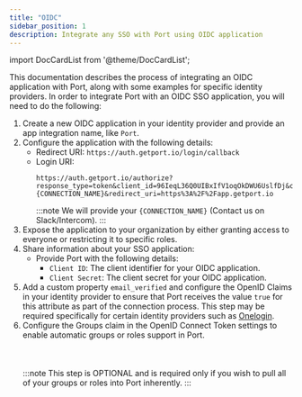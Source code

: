 ```yaml
---
title: "OIDC"
sidebar_position: 1
description: Integrate any SSO with Port using OIDC application
---
```




import DocCardList from '@theme/DocCardList';

This documentation describes the process of integrating an OIDC application with Port, along with some examples for specific identity providers.
In order to integrate Port with an OIDC SSO application, you will need to do the following:

1. Create a new OIDC application in your identity provider and provide an app integration name, like `Port`.
2. Configure the application with the following details:
   - Redirect URI: `https://auth.getport.io/login/callback`
   - Login URI: 
     ````text showLineNumbers
     https://auth.getport.io/authorize?response_type=token&client_id=96IeqL36Q0UIBxIfV1oqOkDWU6UslfDj&connection={CONNECTION_NAME}&redirect_uri=https%3A%2F%2Fapp.getport.io
     ````
     :::note
     We will provide your `{CONNECTION_NAME}` (Contact us on Slack/Intercom).
     :::
3. Expose the application to your organization by either granting access to everyone or restricting it to specific roles.
4. Share information about your SSO application:
   - Provide Port with the following details:
   	 - `Client ID`: The client identifier for your OIDC application.
   	 - `Client Secret`: The client secret for your OIDC application.
5. Add a custom property `email_verified` and configure the OpenID Claims in your identity provider to ensure that Port receives the value `true` for this attribute as part of the connection process. This step may be required specifically for certain identity providers such as [Onelogin](/sso-rbac/sso-providers/oidc/onelogin.md).
6. Configure the Groups claim in the OpenID Connect Token settings to enable automatic groups or roles support in Port.<br></br><br></br>
   :::note
   This step is OPTIONAL and is required only if you wish to pull all of your groups or roles into Port inherently.
   :::   
<br></br>
<DocCardList/>
